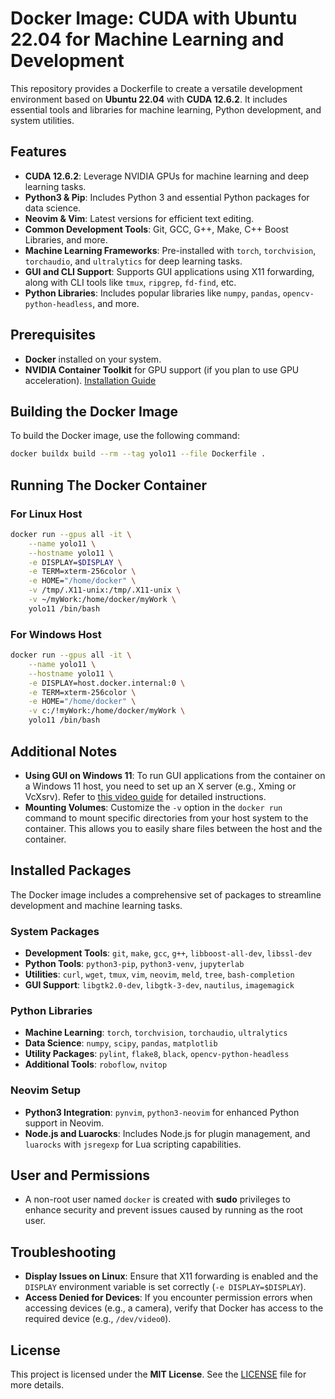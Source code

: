 # Docker Image: CUDA with Ubuntu 22.04 for Machine Learning and Development

This repository provides a Dockerfile to create a versatile development environment based on **Ubuntu 22.04** with **CUDA 12.6.2**. It includes essential tools and libraries for machine learning, Python development, and system utilities.

## Features

- **CUDA 12.6.2**: Leverage NVIDIA GPUs for machine learning and deep learning tasks.
- **Python3 & Pip**: Includes Python 3 and essential Python packages for data science.
- **Neovim & Vim**: Latest versions for efficient text editing.
- **Common Development Tools**: Git, GCC, G++, Make, C++ Boost Libraries, and more.
- **Machine Learning Frameworks**: Pre-installed with `torch`, `torchvision`, `torchaudio`, and `ultralytics` for deep learning tasks.
- **GUI and CLI Support**: Supports GUI applications using X11 forwarding, along with CLI tools like `tmux`, `ripgrep`, `fd-find`, etc.
- **Python Libraries**: Includes popular libraries like `numpy`, `pandas`, `opencv-python-headless`, and more.

## Prerequisites

- **Docker** installed on your system.
- **NVIDIA Container Toolkit** for GPU support (if you plan to use GPU acceleration). [Installation Guide](https://docs.nvidia.com/datacenter/cloud-native/container-toolkit/install-guide.html)

## Building the Docker Image

To build the Docker image, use the following command:

```bash
docker buildx build --rm --tag yolo11 --file Dockerfile .
```

## Running The Docker Container

### For Linux Host

```bash
docker run --gpus all -it \
    --name yolo11 \
    --hostname yolo11 \
    -e DISPLAY=$DISPLAY \
    -e TERM=xterm-256color \
    -e HOME="/home/docker" \
    -v /tmp/.X11-unix:/tmp/.X11-unix \
    -v ~/myWork:/home/docker/myWork \
    yolo11 /bin/bash
```

### For Windows Host

```bash
docker run --gpus all -it \
    --name yolo11 \
    --hostname yolo11 \
    -e DISPLAY=host.docker.internal:0 \
    -e TERM=xterm-256color \
    -e HOME="/home/docker" \
    -v c:/!myWork:/home/docker/myWork \
    yolo11 /bin/bash
```

## Additional Notes

- **Using GUI on Windows 11**: To run GUI applications from the container on a Windows 11 host, you need to set up an X server (e.g., Xming or VcXsrv). Refer to [this video guide](https://www.youtube.com/watch?v=UEre6Bd75dw) for detailed instructions.
- **Mounting Volumes**: Customize the `-v` option in the `docker run` command to mount specific directories from your host system to the container. This allows you to easily share files between the host and the container.

## Installed Packages

The Docker image includes a comprehensive set of packages to streamline development and machine learning tasks.

### System Packages

- **Development Tools**: `git`, `make`, `gcc`, `g++`, `libboost-all-dev`, `libssl-dev`
- **Python Tools**: `python3-pip`, `python3-venv`, `jupyterlab`
- **Utilities**: `curl`, `wget`, `tmux`, `vim`, `neovim`, `meld`, `tree`, `bash-completion`
- **GUI Support**: `libgtk2.0-dev`, `libgtk-3-dev`, `nautilus`, `imagemagick`

### Python Libraries

- **Machine Learning**: `torch`, `torchvision`, `torchaudio`, `ultralytics`
- **Data Science**: `numpy`, `scipy`, `pandas`, `matplotlib`
- **Utility Packages**: `pylint`, `flake8`, `black`, `opencv-python-headless`
- **Additional Tools**: `roboflow`, `nvitop`

### Neovim Setup

- **Python3 Integration**: `pynvim`, `python3-neovim` for enhanced Python support in Neovim.
- **Node.js and Luarocks**: Includes Node.js for plugin management, and `luarocks` with `jsregexp` for Lua scripting capabilities.

## User and Permissions

- A non-root user named `docker` is created with **sudo** privileges to enhance security and prevent issues caused by running as the root user.

## Troubleshooting

- **Display Issues on Linux**: Ensure that X11 forwarding is enabled and the `DISPLAY` environment variable is set correctly (`-e DISPLAY=$DISPLAY`).
- **Access Denied for Devices**: If you encounter permission errors when accessing devices (e.g., a camera), verify that Docker has access to the required device (e.g., `/dev/video0`).

## License

This project is licensed under the **MIT License**. See the [LICENSE](LICENSE) file for more details.

